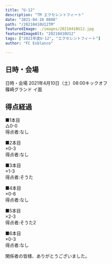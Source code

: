 ```yaml
---
title: "U-12"
description: "TM エクセレントフィート"
date: "2021-04-10 0800"
path: "/20210410U12TM"
featuredImage: ./images/20210410U12.jpg
featuredImageAlt: "20210410U12"
tags: ["2021年度U-12", "エクセレントフィート"]
author: "FC Esblanco"

---
```


## 日時・会場

日時・会場
2021年4月10日（土）08:00キックオフ  
篠崎グランド イ面

## 得点経過

■1本目  
△0-0  
得点者:なし

■2本目  
×0-3  
得点者:なし

■3本目  
×1-3  
得点者:そうた

■4本目  
×0-6  
得点者:なし

■5本目  
×2-3  
得点者:そうた2

■6本目  
×0-3  
得点者:なし

関係者の皆様、ありがとうございました。

